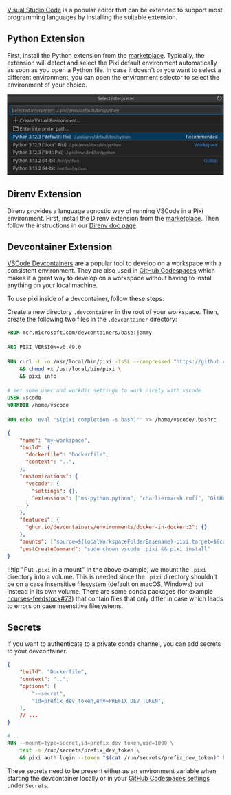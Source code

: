 [Visual Studio Code](https://code.visualstudio.com/) is a popular editor that can be extended to support most programming languages by installing the suitable extension.

## Python Extension

First, install the Python extension from the [marketplace](https://marketplace.visualstudio.com/items?itemName=ms-python.python).
Typically, the extension will detect and select the Pixi default environment automatically as soon as you open a Python file.
In case it doesn't or you want to select a different environment, you can open the environment selector to select the environment of your choice.

![VSCode Python Environment Selector](../../assets/vscode-python-env-selector.png)

## Direnv Extension

Direnv provides a language agnostic way of running VSCode in a Pixi environment.
First, install the Direnv extension from the [marketplace](https://marketplace.visualstudio.com/items?itemName=mkhl.direnv).
Then follow the instructions in our [Direnv doc page](../third_party/direnv.md).


## Devcontainer Extension

[VSCode Devcontainers](https://code.visualstudio.com/docs/devcontainers/containers) are a popular tool to develop on a workspace with a consistent environment.
They are also used in [GitHub Codespaces](https://github.com/features/codespaces) which makes it a great way to develop on a workspace without having to install anything on your local machine.

To use pixi inside of a devcontainer, follow these steps:

Create a new directory `.devcontainer` in the root of your workspace.
Then, create the following two files in the `.devcontainer` directory:

```dockerfile title=".devcontainer/Dockerfile"
FROM mcr.microsoft.com/devcontainers/base:jammy

ARG PIXI_VERSION=v0.49.0

RUN curl -L -o /usr/local/bin/pixi -fsSL --compressed "https://github.com/prefix-dev/pixi/releases/download/${PIXI_VERSION}/pixi-$(uname -m)-unknown-linux-musl" \
    && chmod +x /usr/local/bin/pixi \
    && pixi info

# set some user and workdir settings to work nicely with vscode
USER vscode
WORKDIR /home/vscode

RUN echo 'eval "$(pixi completion -s bash)"' >> /home/vscode/.bashrc
```

```json title=".devcontainer/devcontainer.json"
{
    "name": "my-workspace",
    "build": {
      "dockerfile": "Dockerfile",
      "context": "..",
    },
    "customizations": {
      "vscode": {
        "settings": {},
        "extensions": ["ms-python.python", "charliermarsh.ruff", "GitHub.copilot"]
      }
    },
    "features": {
      "ghcr.io/devcontainers/environments/docker-in-docker:2": {}
    },
    "mounts": ["source=${localWorkspaceFolderBasename}-pixi,target=${containerWorkspaceFolder}/.pixi,type=volume"],
    "postCreateCommand": "sudo chown vscode .pixi && pixi install"
}
```

!!!tip "Put `.pixi` in a mount"
    In the above example, we mount the `.pixi` directory into a volume.
    This is needed since the `.pixi` directory shouldn't be on a case insensitive filesystem (default on macOS, Windows) but instead in its own volume.
    There are some conda packages (for example [ncurses-feedstock#73](https://github.com/conda-forge/ncurses-feedstock/issues/73)) that contain files that only differ in case which leads to errors on case insensitive filesystems.

## Secrets

If you want to authenticate to a private conda channel, you can add secrets to your devcontainer.

```json title=".devcontainer/devcontainer.json"
{
    "build": "Dockerfile",
    "context": "..",
    "options": [
        "--secret",
        "id=prefix_dev_token,env=PREFIX_DEV_TOKEN",
    ],
    // ...
}
```

```dockerfile title=".devcontainer/Dockerfile"
# ...
RUN --mount=type=secret,id=prefix_dev_token,uid=1000 \
    test -s /run/secrets/prefix_dev_token \
    && pixi auth login --token "$(cat /run/secrets/prefix_dev_token)" https://repo.prefix.dev
```

These secrets need to be present either as an environment variable when starting the devcontainer locally or in your [GitHub Codespaces settings](https://github.com/settings/codespaces) under `Secrets`.
